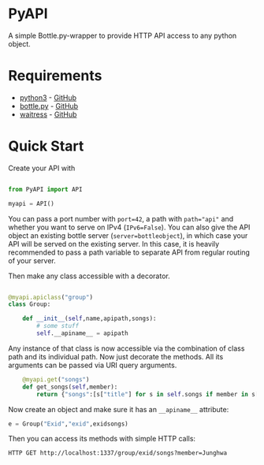 # PyAPI

A simple Bottle.py-wrapper to provide HTTP API access to any python object.

# Requirements

* [python3](https://www.python.org/) - [GitHub](https://github.com/python/cpython)
* [bottle.py](https://bottlepy.org/) - [GitHub](https://github.com/bottlepy/bottle)
* [waitress](https://docs.pylonsproject.org/projects/waitress/) - [GitHub](https://github.com/Pylons/waitress)

# Quick Start

Create your API with

```python

from PyAPI import API

myapi = API()
```

You can pass a port number with `port=42`, a path with `path="api"` and whether you want to serve on IPv4 (`IPv6=False`).
You can also give the API object an existing bottle server (`server=bottleobject`), in which case your API will be served on the existing server. In this case, it is heavily recommended to pass a path variable to separate API from regular routing of your server.


Then make any class  accessible with a decorator.

```python

@myapi.apiclass("group")
class Group:

	def __init__(self,name,apipath,songs):
		# some stuff
		self.__apiname__ = apipath
```

Any instance of that class is now accessible via the combination of class path and its individual path. Now just decorate the methods. All its arguments can be passed via URI query arguments.

```python
	@myapi.get("songs")
	def get_songs(self,member):
		return {"songs":[s["title"] for s in self.songs if member in s["performers"]]}
```

Now create an object and make sure it has an `__apiname__` attribute:

```python
e = Group("Exid","exid",exidsongs)
```

Then you can access its methods with simple HTTP calls:


	HTTP GET http://localhost:1337/group/exid/songs?member=Junghwa
